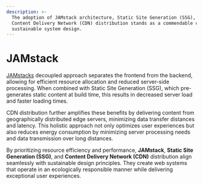```yaml
---
description: >-
  The adoption of JAMstack architecture, Static Site Generation (SSG), and
  Content Delivery Network (CDN) distribution stands as a commendable choice for
  sustainable system design.
---
```


# JAMstack

[JAMstacks](https://jamstack.org/) decoupled approach separates the frontend from the backend, allowing for efficient resource allocation and reduced server-side processing. When combined with Static Site Generation (SSG), which pre-generates static content at build time, this results in decreased server load and faster loading times.

CDN distribution further amplifies these benefits by delivering content from geographically distributed edge servers, minimizing data transfer distances and latency. This holistic approach not only optimizes user experiences but also reduces energy consumption by minimizing server processing needs and data transmission over long distances.

By prioritizing resource efficiency and performance, **JAMstack**, **Static Site Generation (SSG)**, and **Content Delivery Network (CDN)** distribution align seamlessly with sustainable design principles. They create web systems that operate in an ecologically responsible manner while delivering exceptional user experiences.
